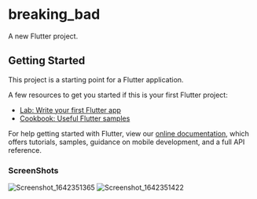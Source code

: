 # breaking_bad

A new Flutter project.

## Getting Started

This project is a starting point for a Flutter application.

A few resources to get you started if this is your first Flutter project:

- [Lab: Write your first Flutter app](https://flutter.dev/docs/get-started/codelab)
- [Cookbook: Useful Flutter samples](https://flutter.dev/docs/cookbook)

For help getting started with Flutter, view our
[online documentation](https://flutter.dev/docs), which offers tutorials,
samples, guidance on mobile development, and a full API reference.
### ScreenShots
![Screenshot_1642351365](https://user-images.githubusercontent.com/62202902/149669518-1c4c01a7-0a96-44d6-afea-bbb30c7fc60c.png)
![Screenshot_1642351422](https://user-images.githubusercontent.com/62202902/149669657-63cdf6fd-4bc7-4aa8-b019-52ee18ee9f49.png)
